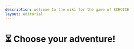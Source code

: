 ```yaml
---
description: 𝚠𝚎𝚕𝚌𝚘𝚖𝚎 𝚝𝚘 𝚝𝚑𝚎 𝚠𝚒𝚔𝚒 𝚏𝚘𝚛 𝚝𝚑𝚎 𝚐𝚊𝚖𝚎 𝚘𝚏 $𝙲𝙷𝙾𝙸𝙲𝙴
layout: editorial
---
```


# ⏳ Choose your adventure!

